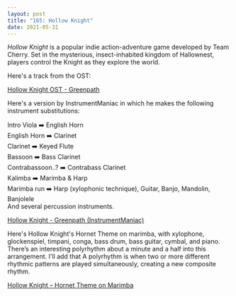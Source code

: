```yaml
---
layout: post  
title: "165: Hollow Knight"  
date: 2021-05-31  
---
```


*Hollow Knight* is a popular indie action-adventure game developed by Team Cherry. Set in the mysterious, insect-inhabited kingdom of Hallownest, players control the Knight as they explore the world.

Here's a track from the OST:

[Hollow Knight OST - Greenpath](https://youtu.be/fWquuWkHVP4)

Here's a version by InstrumentManiac in which he makes the following instrument substitutions:

Intro Viola ➡️ English Horn  
English Horn ➡️ Clarinet  
Clarinet ➡️ Keyed Flute  
Bassoon ➡️ Bass Clarinet  
Contrabassoon..? ➡️ Contrabass Clarinet  
Kalimba ➡️ Marimba & Harp  
Marimba run ➡️ Harp (xylophonic technique), Guitar, Banjo, Mandolin, Banjolele  
And several percussion instruments.

[Hollow Knight - Greenpath (InstrumentManiac)](https://youtu.be/E1CVSjd-Yz0)
<br>  

Here's Hollow Knight's Hornet Theme on marimba, with xylophone, glockenspiel, timpani, conga, bass drum, bass guitar, cymbal, and piano. There’s an interesting polyrhythm about a minute and a half into this arrangement. I'll add that A polyrhythm is when two or more different rhythmic patterns are played simultaneously, creating a new composite rhythm.

[Hollow Knight – Hornet Theme on Marimba](https://youtu.be/8ORCA-qcNgI)  
